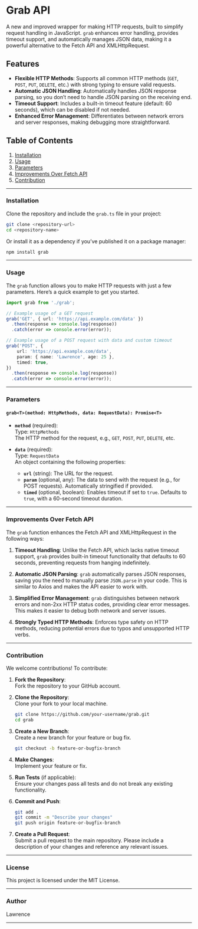 # Grab API

A new and improved wrapper for making HTTP requests, built to simplify request handling in JavaScript. `grab` enhances error handling, provides timeout support, and automatically manages JSON data, making it a powerful alternative to the Fetch API and XMLHttpRequest.

## Features

- **Flexible HTTP Methods**: Supports all common HTTP methods (`GET`, `POST`, `PUT`, `DELETE`, etc.) with strong typing to ensure valid requests.
- **Automatic JSON Handling**: Automatically handles JSON response parsing, so you don’t need to handle JSON parsing on the receiving end.
- **Timeout Support**: Includes a built-in timeout feature (default: 60 seconds), which can be disabled if not needed.
- **Enhanced Error Management**: Differentiates between network errors and server responses, making debugging more straightforward.

## Table of Contents

1. [Installation](#installation)
2. [Usage](#usage)
3. [Parameters](#parameters)
4. [Improvements Over Fetch API](#improvements-over-fetch-api)
5. [Contribution](#contribution)

---

### Installation

Clone the repository and include the `grab.ts` file in your project:

```bash
git clone <repository-url>
cd <repository-name>
```

Or install it as a dependency if you’ve published it on a package manager:

```bash
npm install grab
```

---

### Usage

The `grab` function allows you to make HTTP requests with just a few parameters. Here’s a quick example to get you started.

```typescript
import grab from './grab';

// Example usage of a GET request
grab('GET', { url: 'https://api.example.com/data' })
  .then(response => console.log(response))
  .catch(error => console.error(error));

// Example usage of a POST request with data and custom timeout
grab('POST', {
    url: 'https://api.example.com/data',
    param: { name: 'Lawrence', age: 25 },
    timed: true,
})
  .then(response => console.log(response))
  .catch(error => console.error(error));
```

---

### Parameters

#### `grab<T>(method: HttpMethods, data: RequestData): Promise<T>`

- **`method`** (required):  
  Type: `HttpMethods`  
  The HTTP method for the request, e.g., `GET`, `POST`, `PUT`, `DELETE`, etc.

- **`data`** (required):  
  Type: `RequestData`  
  An object containing the following properties:
  
  - **`url`** (string): The URL for the request.
  - **`param`** (optional, any): The data to send with the request (e.g., for POST requests). Automatically stringified if provided.
  - **`timed`** (optional, boolean): Enables timeout if set to `true`. Defaults to `true`, with a 60-second timeout duration.

---

### Improvements Over Fetch API

The `grab` function enhances the Fetch API and XMLHttpRequest in the following ways:

1. **Timeout Handling**: Unlike the Fetch API, which lacks native timeout support, `grab` provides built-in timeout functionality that defaults to 60 seconds, preventing requests from hanging indefinitely.
  
2. **Automatic JSON Parsing**: `grab` automatically parses JSON responses, saving you the need to manually parse `JSON.parse` in your code. This is similar to Axios and makes the API easier to work with.
  
3. **Simplified Error Management**: `grab` distinguishes between network errors and non-2xx HTTP status codes, providing clear error messages. This makes it easier to debug both network and server issues.
  
4. **Strongly Typed HTTP Methods**: Enforces type safety on HTTP methods, reducing potential errors due to typos and unsupported HTTP verbs.

---

### Contribution

We welcome contributions! To contribute:

1. **Fork the Repository**:  
   Fork the repository to your GitHub account.

2. **Clone the Repository**:  
   Clone your fork to your local machine.
   ```bash
   git clone https://github.com/your-username/grab.git
   cd grab
   ```

3. **Create a New Branch**:  
   Create a new branch for your feature or bug fix.
   ```bash
   git checkout -b feature-or-bugfix-branch
   ```

4. **Make Changes**:  
   Implement your feature or fix.

5. **Run Tests** (if applicable):  
   Ensure your changes pass all tests and do not break any existing functionality.

6. **Commit and Push**:  
   ```bash
   git add .
   git commit -m "Describe your changes"
   git push origin feature-or-bugfix-branch
   ```

7. **Create a Pull Request**:  
   Submit a pull request to the main repository. Please include a description of your changes and reference any relevant issues.

---

### License

This project is licensed under the MIT License.

---

### Author

Lawrence

---
